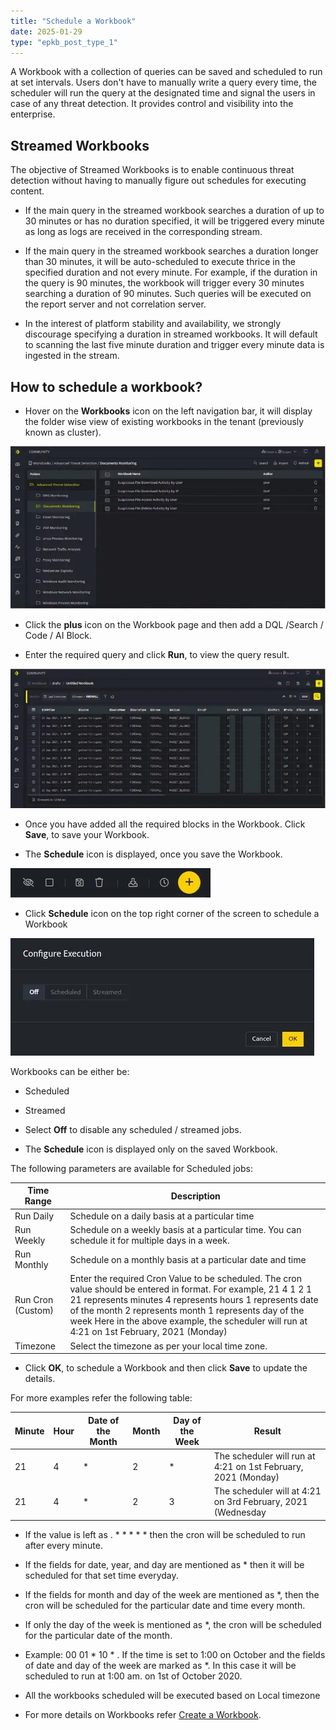 ```yaml
---
title: "Schedule a Workbook"
date: 2025-01-29
type: "epkb_post_type_1"
---
```


  
A Workbook with a collection of queries can be saved and scheduled to run at set intervals. Users don't have to manually write a query every time, the scheduler will run the query at the designated time and signal the users in case of any threat detection. It provides control and visibility into the enterprise.

## **Streamed Workbooks**

The objective of Streamed Workbooks is to enable continuous threat detection without having to manually figure out schedules for executing content.

- If the main query in the streamed workbook searches a duration of up to 30 minutes or has no duration specified, it will be triggered every minute as long as logs are received in the corresponding stream.

- If the main query in the streamed workbook searches a duration longer than 30 minutes, it will be auto-scheduled to execute thrice in the specified duration and not every minute. For example, if the duration in the query is 90 minutes, the workbook will trigger every 30 minutes searching a duration of 90 minutes. Such queries will be executed on the report server and not correlation server.

- In the interest of platform stability and availability, we strongly discourage specifying a duration in streamed workbooks. It will default to scanning the last five minute duration and trigger every minute data is ingested in the stream.

## **How to schedule a workbook?**

- Hover on the **Workbooks** icon on the left navigation bar, it will display the folder wise view of existing workbooks in the tenant (previously known as cluster).

![image 1-Dec-07-2023-12-09-45-0842-PM](./Images/Images%20Schedule%20a%20Workbook/image201-Dec-07-2023-12-09-45-0842-PM.webp)

- Click the **plus** icon on the Workbook page and then add a DQL /Search / Code / AI Block.

- Enter the required query and click **Run**, to view the query result.

![image 2-Dec-07-2023-12-10-02-3598-PM](./Images/Images%20Schedule%20a%20Workbook/image202-Dec-07-2023-12-10-02-3598-PM.webp)

- Once you have added all the required blocks in the Workbook. Click **Save**, to save your Workbook.

- The **Schedule** icon is displayed, once you save the Workbook.

![image 3-Dec-07-2023-12-10-14-2577-PM](./Images/Images%20Schedule%20a%20Workbook/image203-Dec-07-2023-12-10-14-2577-PM.webp)

- Click **Schedule** icon on the top right corner of the screen to schedule a Workbook

![image 4-Dec-07-2023-12-10-22-9318-PM](./Images/Images%20Schedule%20a%20Workbook/image204-Dec-07-2023-12-10-22-9318-PM.webp)

Workbooks can be either be:

- Scheduled

- Streamed

- Select **Off** to disable any scheduled / streamed jobs.

- The **Schedule** icon is displayed only on the saved Workbook.

The following parameters are available for Scheduled jobs:

| **Time Range** | **Description** |
| --- | --- |
| Run Daily | Schedule on a daily basis at a particular time |
| Run Weekly | Schedule on a weekly basis at a particular time. You can schedule it for multiple days in a week. |
| Run Monthly | Schedule on a monthly basis at a particular date and time |
| Run Cron (Custom) | Enter the required Cron Value to be scheduled. The cron value should be entered in format.      For example, 21 4 1 2 1   21 represents minutes   4 represents hours   1 represents date of the month   2 represents month   1 represents day of the week   Here in the above example, the scheduler will run at 4:21 on 1st February, 2021 (Monday) |
| Timezone | Select the timezone as per your local time zone. |

- Click **OK**, to schedule a Workbook and then click **Save** to update the details.

For more examples refer the following table:

| Minute | Hour | Date of the Month | Month | Day of the Week | Result |
| --- | --- | --- | --- | --- | --- |
| 21 | 4 | * | 2 | * | The scheduler will run at 4:21 on 1st February, 2021 (Monday) |
| 21 | 4 | * | 2 | 3 | The scheduler will at 4:21 on 3rd February, 2021 (Wednesday |

- If the value is left as . * * * * * then the cron will be scheduled to run after every minute.

- If the fields for date, year, and day are mentioned as * then it will be scheduled for that set time everyday.

- If the fields for month and day of the week are mentioned as *, then the cron will be scheduled for the particular date and time every month.

- If only the day of the week is mentioned as *, the cron will be scheduled for the particular date of the month.

- Example: 00 01 * 10 * . If the time is set to 1:00 on October and the fields of date and day of the week are marked as *. In this case it will be scheduled to run at 1:00 am. on 1st of October 2020.

- All the workbooks scheduled will be executed based on Local timezone

- For more details on Workbooks refer [Create a Workbook](https://dnif.it/kb/hunting-with-workbooks/getting-started-hunting-with-workbooks/how-to-create-a-workbook-2/).
